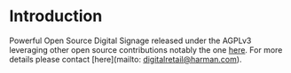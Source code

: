 # Introduction
Powerful Open Source Digital Signage released under the AGPLv3 leveraging other open source contributions notably the one [here](http://xibo.org.uk).  For more details please contact [here](mailto: digitalretail@harman.com).
